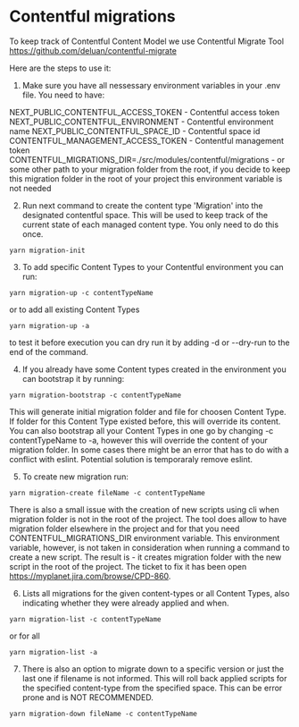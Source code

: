 # Contentful migrations

<a name="contentful-migrations"></a>

To keep track of Contentful Content Model we use Contentful Migrate Tool https://github.com/deluan/contentful-migrate

Here are the steps to use it:

1. Make sure you have all nessessary environment variables in your .env file.
   You need to have:

NEXT_PUBLIC_CONTENTFUL_ACCESS_TOKEN - Contentful access token
NEXT_PUBLIC_CONTENTFUL_ENVIRONMENT - Contentful environment name
NEXT_PUBLIC_CONTENTFUL_SPACE_ID - Contentful space id
CONTENTFUL_MANAGEMENT_ACCESS_TOKEN - Contentful management token
CONTENTFUL_MIGRATIONS_DIR=./src/modules/contentful/migrations - or some other path to your migration folder from the root, if you decide to keep this migration folder in the root of your project this environment variable is not needed

2. Run next command to create the content type 'Migration' into the designated contentful space. This will be used to keep track of the current state of each managed content type. You only need to do this once.

```
yarn migration-init
```

3. To add specific Content Types to your Contentful environment you can run:

```
yarn migration-up -c contentTypeName
```

or to add all existing Content Types

```
yarn migration-up -a
```

to test it before execution you can dry run it by adding -d or --dry-run to the end of the command.

4. If you already have some Content types created in the environment you can bootstrap it by running:

```
yarn migration-bootstrap -c contentTypeName
```

This will generate initial migration folder and file for choosen Content Type. If folder for this Content Type existed before, this will override its content.
You can also bootstrap all your Content Types in one go by changing -c contentTypeName to -a, however this will override the content of your migration folder.
In some cases there might be an error that has to do with a conflict with eslint. Potential solution is temporaraly remove eslint.

5. To create new migration run:

```
yarn migration-create fileName -c contentTypeName
```

There is also a small issue with the creation of new scripts using cli when migration folder is not in the root of the project. The tool does allow to have migration folder elsewhere in the project and for that you need CONTENTFUL_MIGRATIONS_DIR environment variable. This environment variable, however, is not taken in consideration when running a command to create a new script. The result is - it creates migration folder with the new script in the root of the project. The ticket to fix it has been open https://myplanet.jira.com/browse/CPD-860.

6. Lists all migrations for the given content-types or all Content Types, also indicating whether they were already applied and when.

```
yarn migration-list -c contentTypeName
```

or for all

```
yarn migration-list -a
```

7. There is also an option to migrate down to a specific version or just the last one if filename is not informed. This will roll back applied scripts for the specified content-type from the specified space. This can be error prone and is NOT RECOMMENDED.

```
yarn migration-down fileName -c contentTypeName
```
